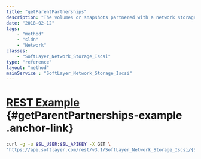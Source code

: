 ```yaml
---
title: "getParentPartnerships"
description: "The volumes or snapshots partnered with a network storage volume in a parental role."
date: "2018-02-12"
tags:
    - "method"
    - "sldn"
    - "Network"
classes:
    - "SoftLayer_Network_Storage_Iscsi"
type: "reference"
layout: "method"
mainService : "SoftLayer_Network_Storage_Iscsi"
---
```


# [REST Example](#getParentPartnerships-example) <a href="/article/rest/"><i class="fas fa-question"></i></a> {#getParentPartnerships-example .anchor-link} 
```bash
curl -g -u $SL_USER:$SL_APIKEY -X GET \
'https://api.softlayer.com/rest/v3.1/SoftLayer_Network_Storage_Iscsi/{SoftLayer_Network_Storage_IscsiID}/getParentPartnerships'
```
